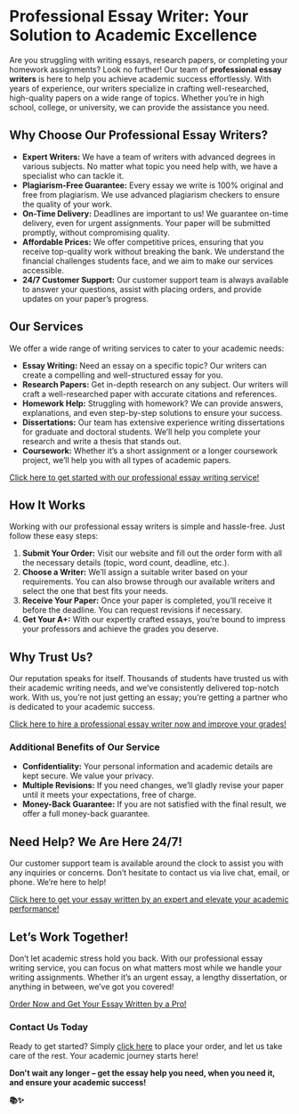 # Professional Essay Writer: Your Solution to Academic Excellence

Are you struggling with writing essays, research papers, or completing your homework assignments? Look no further! Our team of **professional essay writers** is here to help you achieve academic success effortlessly. With years of experience, our writers specialize in crafting well-researched, high-quality papers on a wide range of topics. Whether you’re in high school, college, or university, we can provide the assistance you need.

## Why Choose Our Professional Essay Writers?

- **Expert Writers:** We have a team of writers with advanced degrees in various subjects. No matter what topic you need help with, we have a specialist who can tackle it.
- **Plagiarism-Free Guarantee:** Every essay we write is 100% original and free from plagiarism. We use advanced plagiarism checkers to ensure the quality of your work.
- **On-Time Delivery:** Deadlines are important to us! We guarantee on-time delivery, even for urgent assignments. Your paper will be submitted promptly, without compromising quality.
- **Affordable Prices:** We offer competitive prices, ensuring that you receive top-quality work without breaking the bank. We understand the financial challenges students face, and we aim to make our services accessible.
- **24/7 Customer Support:** Our customer support team is always available to answer your questions, assist with placing orders, and provide updates on your paper’s progress.

## Our Services

We offer a wide range of writing services to cater to your academic needs:

- **Essay Writing:** Need an essay on a specific topic? Our writers can create a compelling and well-structured essay for you.
- **Research Papers:** Get in-depth research on any subject. Our writers will craft a well-researched paper with accurate citations and references.
- **Homework Help:** Struggling with homework? We can provide answers, explanations, and even step-by-step solutions to ensure your success.
- **Dissertations:** Our team has extensive experience writing dissertations for graduate and doctoral students. We’ll help you complete your research and write a thesis that stands out.
- **Coursework:** Whether it’s a short assignment or a longer coursework project, we’ll help you with all types of academic papers.

[Click here to get started with our professional essay writing service!](https://tinyurl.com/topessay?keyword=professional+essay+writer)

## How It Works

Working with our professional essay writers is simple and hassle-free. Just follow these easy steps:

1. **Submit Your Order:** Visit our website and fill out the order form with all the necessary details (topic, word count, deadline, etc.).
2. **Choose a Writer:** We’ll assign a suitable writer based on your requirements. You can also browse through our available writers and select the one that best fits your needs.
3. **Receive Your Paper:** Once your paper is completed, you’ll receive it before the deadline. You can request revisions if necessary.
4. **Get Your A+:** With our expertly crafted essays, you’re bound to impress your professors and achieve the grades you deserve.

## Why Trust Us?

Our reputation speaks for itself. Thousands of students have trusted us with their academic writing needs, and we’ve consistently delivered top-notch work. With us, you’re not just getting an essay; you’re getting a partner who is dedicated to your academic success.

[Click here to hire a professional essay writer now and improve your grades!](https://tinyurl.com/topessay?keyword=professional+essay+writer)

### Additional Benefits of Our Service

- **Confidentiality:** Your personal information and academic details are kept secure. We value your privacy.
- **Multiple Revisions:** If you need changes, we’ll gladly revise your paper until it meets your expectations, free of charge.
- **Money-Back Guarantee:** If you are not satisfied with the final result, we offer a full money-back guarantee.

## Need Help? We Are Here 24/7!

Our customer support team is available around the clock to assist you with any inquiries or concerns. Don’t hesitate to contact us via live chat, email, or phone. We’re here to help!

[Click here to get your essay written by an expert and elevate your academic performance!](https://tinyurl.com/topessay?keyword=professional+essay+writer)

## Let’s Work Together!

Don’t let academic stress hold you back. With our professional essay writing service, you can focus on what matters most while we handle your writing assignments. Whether it’s an urgent essay, a lengthy dissertation, or anything in between, we’ve got you covered!

[Order Now and Get Your Essay Written by a Pro!](https://tinyurl.com/topessay?keyword=professional+essay+writer)

### Contact Us Today

Ready to get started? Simply [click here](https://tinyurl.com/topessay?keyword=professional+essay+writer) to place your order, and let us take care of the rest. Your academic journey starts here!

**Don't wait any longer – get the essay help you need, when you need it, and ensure your academic success!**

**📚✨**
